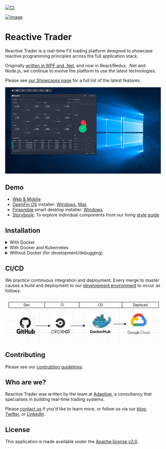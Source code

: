 [![CI](https://github.com/AdaptiveConsulting/ReactiveTraderCloud/workflows/CI/badge.svg)](https://github.com/AdaptiveConsulting/ReactiveTraderCloud/actions?query=workflow%3ACI)

[![image](https://raw.githubusercontent.com/AdaptiveConsulting/ReactiveTrader/master/images/adaptive-logo.png)](http://weareadaptive.com/)

# Reactive Trader

Reactive Trader is a real-time FX trading platform designed to showcase reactive programming principles across the full application stack.

Originally [written in WPF and .Net](https://github.com/AdaptiveConsulting/ReactiveTrader), and now in React/Redux, .Net and Node.js, we continue to evolve the platform to use the latest technologies.

Please see [our Showcases page](https://weareadaptive.com/showcase/) for a full list of the latest features.

![image](docs/reactive-trader.gif)

## Demo

- [Web & Mobile][rt-web]
- [OpenFin OS] installer: [Windows][openfin-installer-win], [Mac][openfin-installer-mac]
- [Finsemble] smart desktop installer: [Windows][finsemble-installer-win]
- [Storybook]: To explore individual components from our living [style guide]

[rt-web]: https://web-demo.adaptivecluster.com\
[openfin os]: https://openfin.co/
[openfin-installer-win]: https://install.openfin.co/download/?os=win&config=https%3A%2F%2Fweb-demo.adaptivecluster.com%2Fopenfin%2Fapp.json&fileName=reactive-trader-installer
[openfin-installer-mac]: https://install.openfin.co/download/?os=osx&config=http%3A%2F%2Fweb-demo.adaptivecluster.com%2Fopenfin%2Fapp.json&fileName=reactive-trader-installer&internal=true&iconFile=https%3A%2F%2Fweb-demo.adaptivecluster.com%2Fstatic%2Fmedia%2Fadaptive-mark-large.png&appName=Reactive%20Trader%20Cloud
[finsemble]: https://www.chartiq.com/finsemble
[finsemble-installer-win]: https://storage.googleapis.com/reactive-trader-finsemble/pkg/ReactiveTraderFinsembleSetup.exe
[storybook]: https://web-demo.adaptivecluster.com/storybook
[style guide]: https://web-demo.adaptivecluster.com/styleguide

## Installation

<details>
<summary>With Docker</summary>

1. Install Docker ([from the Docker website](https://www.docker.com/get-started))
2. Fork and clone the ReactiveTraderCloud repo ([see Contributing page](CONTRIBUTING.md))
3. From the src folder run: `docker-compose up`
4. Open a browser and navigate to http://localhost to see the application running
5. To shutdown the application run: `docker-compose down`
   </details>

<details>
<summary>With Docker and Kubernetes</summary>

1. Follow the steps to run with Docker
2. From the src directory run `docker-compose build`
3. Set the environment variables:
   ```bash
   export DOCKER_USER=localuser
   export BUILD_VERSION=0.0.0
   ```
4. Run the following command:
   ```bash
   docker stack deploy --orchestrator kubernetes --compose-file ./docker-compose.yml rtcstack
   ```
5. To see your services and pods running, run:
   ```bash
   kubectl get services
   kubectl get pods
   ```
6. Open a browser and navigate to http://localhost to see the application running

7. To shutdown / remove stack, run: `kubectl delete stack rtcstack`
   </details>

<details>
<summary>Without Docker (for development/debugging)</summary>

1. Fork and clone the ReactiveTraderCloud repo ([see Contributing page](CONTRIBUTING.md))

2. Install dependencies & add them to your path:

- [Node.js and npm](https://nodejs.org/en/download/)
- [.Net Core SDK](https://dotnet.microsoft.com/download)
- [Event Store](https://eventstore.com/downloads/)
- [RabbitMQ](https://www.rabbitmq.com/download.html)

3. Enable RabbitMQ Web Stomp Pluggin

   ```bash
   rabbitmq-plugins enable rabbitmq_web_stomp
   ```

4. Populate Event Store:

   ```bash
   cd src/server/dotNet
   dotnet run -p Adaptive.ReactiveTrader.Server.Launcher --populate-eventstore
   ```

5. Start the .NET services:

   ```bash
   cd src/server/dotNet
   dotnet run -p Adaptive.ReactiveTrader.Server.Launcher all
   ```

   To run individual services, `cd` into their folder, and type `dotnet run`.

6. (Optional) Start Node services by running `npm run start:dev` from their respective folders, e.g.:

   ```bash
   cd src/server/node/priceHistory
   npm install
   npm run start:dev
   ```

7. Start the client against the local server components:

   ```bash
   cd src/client
   npm install
   npm run start:local-backend
   ```

8. Alternative commands:

- `npm run build:demo-backend` - to run the client against a demo backend running in the cloud
- `npm run test` - to run tests using Jest
  </details>

## CI/CD

We practice continuous integration and deployment. Every merge to master causes a build and deployment to our [development environment](https://web-dev.adaptivecluster.com) to occur as follows:

![image](docs/CICD.jpg)

## Contributing

Please see our [contrubtion guidelines](./CONTRIBUTING.md).

## Who are we?

Reactive Trader was written by the team at [Adaptive](http://weareadaptive.com/), a consultancy that specialises in building real-time trading systems.

Please [contact us](https://weareadaptive.com/contact/) if you'd like to learn more, or follow us via our [blog](https://weareadaptive.com/category/blog/), [Twitter](https://twitter.com/WeAreAdaptive), or [LinkedIn](https://www.linkedin.com/company/adaptive-consulting-ltd/).

## License

This application is made available under the [Apache license v2.0](./LICENSE).
